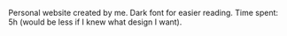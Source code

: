 Personal website created by me. 
Dark font for easier reading.
Time spent: 5h (would be less if I knew what design I want). 
